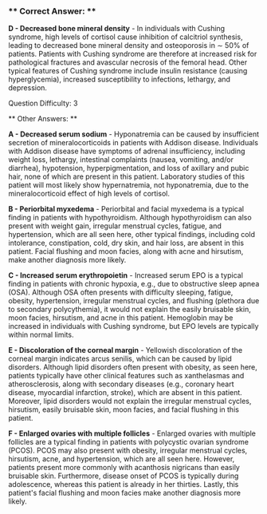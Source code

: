 ### ** Correct Answer: **

**D - Decreased bone mineral density** - In individuals with Cushing syndrome, high levels of cortisol cause inhibition of calcitriol synthesis, leading to decreased bone mineral density and osteoporosis in ∼ 50% of patients. Patients with Cushing syndrome are therefore at increased risk for pathological fractures and avascular necrosis of the femoral head. Other typical features of Cushing syndrome include insulin resistance (causing hyperglycemia), increased susceptibility to infections, lethargy, and depression.

Question Difficulty: 3

** Other Answers: **

**A - Decreased serum sodium** - Hyponatremia can be caused by insufficient secretion of mineralocorticoids in patients with Addison disease. Individuals with Addison disease have symptoms of adrenal insufficiency, including weight loss, lethargy, intestinal complaints (nausea, vomiting, and/or diarrhea), hypotension, hyperpigmentation, and loss of axillary and pubic hair, none of which are present in this patient. Laboratory studies of this patient will most likely show hypernatremia, not hyponatremia, due to the mineralocorticoid effect of high levels of cortisol.

**B - Periorbital myxedema** - Periorbital and facial myxedema is a typical finding in patients with hypothyroidism. Although hypothyroidism can also present with weight gain, irregular menstrual cycles, fatigue, and hypertension, which are all seen here, other typical findings, including cold intolerance, constipation, cold, dry skin, and hair loss, are absent in this patient. Facial flushing and moon facies, along with acne and hirsutism, make another diagnosis more likely.

**C - Increased serum erythropoietin** - Increased serum EPO is a typical finding in patients with chronic hypoxia, e.g., due to obstructive sleep apnea (OSA). Although OSA often presents with difficulty sleeping, fatigue, obesity, hypertension, irregular menstrual cycles, and flushing (plethora due to secondary polycythemia), it would not explain the easily bruisable skin, moon facies, hirsutism, and acne in this patient. Hemoglobin may be increased in individuals with Cushing syndrome, but EPO levels are typically within normal limits.

**E - Discoloration of the corneal margin** - Yellowish discoloration of the corneal margin indicates arcus senilis, which can be caused by lipid disorders. Although lipid disorders often present with obesity, as seen here, patients typically have other clinical features such as xanthelasmas and atherosclerosis, along with secondary diseases (e.g., coronary heart disease, myocardial infarction, stroke), which are absent in this patient. Moreover, lipid disorders would not explain the irregular menstrual cycles, hirsutism, easily bruisable skin, moon facies, and facial flushing in this patient.

**F - Enlarged ovaries with multiple follicles** - Enlarged ovaries with multiple follicles are a typical finding in patients with polycystic ovarian syndrome (PCOS). PCOS may also present with obesity, irregular menstrual cycles, hirsutism, acne, and hypertension, which are all seen here. However, patients present more commonly with acanthosis nigricans than easily bruisable skin. Furthermore, disease onset of PCOS is typically during adolescence, whereas this patient is already in her thirties. Lastly, this patient's facial flushing and moon facies make another diagnosis more likely.

